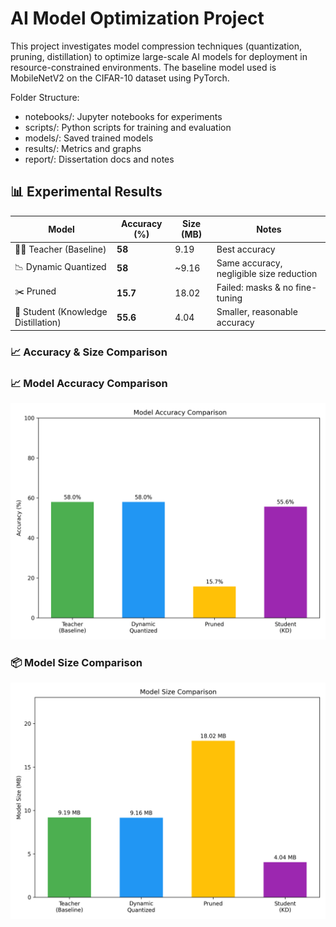 # AI Model Optimization Project

This project investigates model compression techniques (quantization, pruning, distillation) to optimize large-scale AI models for deployment in resource-constrained environments. The baseline model used is MobileNetV2 on the CIFAR-10 dataset using PyTorch.

Folder Structure:
- notebooks/: Jupyter notebooks for experiments
- scripts/: Python scripts for training and evaluation
- models/: Saved trained models
- results/: Metrics and graphs
- report/: Dissertation docs and notes

## 📊 Experimental Results

| Model                     | Accuracy (%) | Size (MB) | Notes |
|----------------------------|--------------|-----------|-------|
| 🧑‍🏫 Teacher (Baseline)      | **58**       | 9.19      | Best accuracy |
| 📉 Dynamic Quantized        | **58**       | ~9.16     | Same accuracy, negligible size reduction |
| ✂️ Pruned                   | **15.7**     | 18.02     | Failed: masks & no fine-tuning |
| 👶 Student (Knowledge Distillation) | **55.6** | 4.04      | Smaller, reasonable accuracy |

### 📈 Accuracy & Size Comparison

### 📈 Model Accuracy Comparison
![Accuracy](results/accuracy_comparison.png)

### 📦 Model Size Comparison
![Size](results/size_comparison.png)
